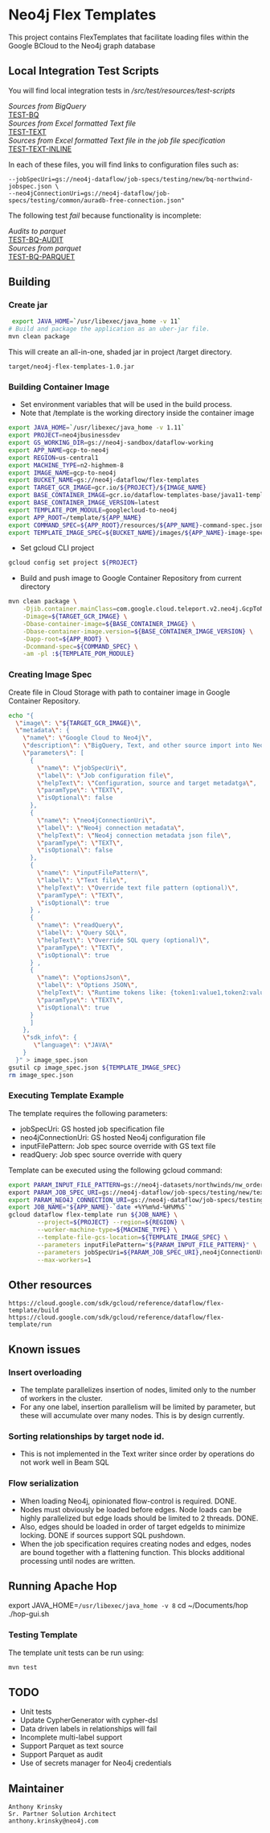 # Neo4j Flex Templates

This project contains FlexTemplates that facilitate loading files within the Google BCloud to the Neo4j graph database

## Local Integration Test Scripts

You will find local integration tests in <i>/src/test/resources/test-scripts</i>

_Sources from BigQuery_<br>
[TEST-BQ](src/test/resources/test-scripts/TEST-BQ.md)<br/>
_Sources from Excel formatted Text file_<br>
[TEST-TEXT](src/test/resources/test-scripts/TEST-TEXT.md)<br/>
_Sources from Excel formatted Text file in the job file specification_<br>
[TEST-TEXT-INLINE](src/test/resources/test-scripts/TEST-TEXT-INLINE.md)<br/>

In each of these files, you will find links to configuration files such as:

    --jobSpecUri=gs://neo4j-dataflow/job-specs/testing/new/bq-northwind-jobspec.json \
    --neo4jConnectionUri=gs://neo4j-dataflow/job-specs/testing/common/auradb-free-connection.json"

The following test _fail_ because functionality is incomplete:

_Audits to parquet_<br>
[TEST-BQ-AUDIT](src/test/resources/test-scripts/failing/TEST-BQ-AUDIT.md)<br/>
_Sources from parquet_<br>
[TEST-BQ-PARQUET](src/test/resources/test-scripts/failing/TEST-BQ-PARQUET.md)<br/>

## Building
### Create jar

```sh
 export JAVA_HOME=`/usr/libexec/java_home -v 11`
# Build and package the application as an uber-jar file.
mvn clean package
```

This will create an all-in-one, shaded jar in project /target directory.

    target/neo4j-flex-templates-1.0.jar

### Building Container Image
* Set environment variables that will be used in the build process.
* Note that /template is the working directory inside the container image
```sh
export JAVA_HOME=`/usr/libexec/java_home -v 1.11`
export PROJECT=neo4jbusinessdev
export GS_WORKING_DIR=gs://neo4j-sandbox/dataflow-working
export APP_NAME=gcp-to-neo4j
export REGION=us-central1
export MACHINE_TYPE=n2-highmem-8
export IMAGE_NAME=gcp-to-neo4j
export BUCKET_NAME=gs://neo4j-dataflow/flex-templates
export TARGET_GCR_IMAGE=gcr.io/${PROJECT}/${IMAGE_NAME}
export BASE_CONTAINER_IMAGE=gcr.io/dataflow-templates-base/java11-template-launcher-base
export BASE_CONTAINER_IMAGE_VERSION=latest
export TEMPLATE_POM_MODULE=googlecloud-to-neo4j
export APP_ROOT=/template/${APP_NAME}
export COMMAND_SPEC=${APP_ROOT}/resources/${APP_NAME}-command-spec.json
export TEMPLATE_IMAGE_SPEC=${BUCKET_NAME}/images/${APP_NAME}-image-spec.json
``` 
* Set gcloud CLI project
```sh
gcloud config set project ${PROJECT}
```
* Build and push image to Google Container Repository from current directory
```sh
mvn clean package \
    -Djib.container.mainClass=com.google.cloud.teleport.v2.neo4j.GcpToNeo4j \
    -Dimage=${TARGET_GCR_IMAGE} \
    -Dbase-container-image=${BASE_CONTAINER_IMAGE} \
    -Dbase-container-image.version=${BASE_CONTAINER_IMAGE_VERSION} \
    -Dapp-root=${APP_ROOT} \
    -Dcommand-spec=${COMMAND_SPEC} \
    -am -pl :${TEMPLATE_POM_MODULE}
```

### Creating Image Spec

Create file in Cloud Storage with path to container image in Google Container Repository.
```sh
echo "{
  \"image\": \"${TARGET_GCR_IMAGE}\",
  \"metadata\": {
    \"name\": \"Google Cloud to Neo4j\",
    \"description\": \"BigQuery, Text, and other source import into Neo4j\",
    \"parameters\": [
      {
        \"name\": \"jobSpecUri\",
        \"label\": \"Job configuration file\",
        \"helpText\": \"Configuration, source and target metadatga\",
        \"paramType\": \"TEXT\",
        \"isOptional\": false
      }, 
      {
        \"name\": \"neo4jConnectionUri\",
        \"label\": \"Neo4j connection metadata\",
        \"helpText\": \"Neo4j connection metadata json file\",
        \"paramType\": \"TEXT\",
        \"isOptional\": false
      },  
      {
        \"name\": \"inputFilePattern\",
        \"label\": \"Text file\",
        \"helpText\": \"Override text file pattern (optional)\",
        \"paramType\": \"TEXT\",
        \"isOptional\": true
      } ,  
      {
        \"name\": \"readQuery\",
        \"label\": \"Query SQL\",
        \"helpText\": \"Override SQL query (optional)\",
        \"paramType\": \"TEXT\",
        \"isOptional\": true
      } ,  
      {
        \"name\": \"optionsJson\",
        \"label\": \"Options JSON\",
        \"helpText\": \"Runtime tokens like: {token1:value1,token2:value2}\",
        \"paramType\": \"TEXT\",
        \"isOptional\": true
      }
      ]
    },
    \"sdk_info\": {
       \"language\": \"JAVA\"
    }
  }" > image_spec.json
gsutil cp image_spec.json ${TEMPLATE_IMAGE_SPEC}
rm image_spec.json
```

### Executing Template Example

The template requires the following parameters:
* jobSpecUri: GS hosted job specification file
* neo4jConnectionUri: GS hosted Neo4j configuration file
* inputFilePattern: Job spec source override with GS text file
* readQuery: Job spec source override with query

Template can be executed using the following gcloud command:

```sh
export PARAM_INPUT_FILE_PATTERN=gs://neo4j-datasets/northwinds/nw_orders_1k_noheader.csv \
export PARAM_JOB_SPEC_URI=gs://neo4j-dataflow/job-specs/testing/new/text-northwind-jobspec.json
export PARAM_NEO4J_CONNECTION_URI=gs://neo4j-dataflow/job-specs/testing/common/auradb-free-connection.json
export JOB_NAME="${APP_NAME}-`date +%Y%m%d-%H%M%S`"
gcloud dataflow flex-template run ${JOB_NAME} \
        --project=${PROJECT} --region=${REGION} \
        --worker-machine-type=${MACHINE_TYPE} \
        --template-file-gcs-location=${TEMPLATE_IMAGE_SPEC} \
        --parameters inputFilePattern="${PARAM_INPUT_FILE_PATTERN}" \
        --parameters jobSpecUri=${PARAM_JOB_SPEC_URI},neo4jConnectionUri=${PARAM_NEO4J_CONNECTION_URI} \
        --max-workers=1
```

## Other resources

    https://cloud.google.com/sdk/gcloud/reference/dataflow/flex-template/build
    https://cloud.google.com/sdk/gcloud/reference/dataflow/flex-template/run

## Known issues

### Insert overloading
- The template parallelizes insertion of nodes, limited only to the number of workers in the cluster.  
- For any one label, insertion parallelism will be limited by parameter, but these will accumulate over many nodes.  This is by design currently.

### Sorting relationships by target node id. 
- This is not implemented in the Text writer since order by operations do not work well in Beam SQL

### Flow serialization
- When loading Neo4j, opinionated flow-control is required. DONE.
- Nodes must obviously be loaded before edges.  Node loads can be highly parallelized but edge loads should be limited to 2 threads. DONE.
- Also, edges should be loaded in order of target edgeIds to minimize locking. DONE if sources support SQL pushdown.
- When the job specification requires creating nodes and edges, nodes are bound together with a flattening function.  This blocks additional processing until nodes are written.

## Running Apache Hop
export JAVA_HOME=`/usr/libexec/java_home -v 8`
cd ~/Documents/hop
./hop-gui.sh

### Testing Template

The template unit tests can be run using:
```sh
mvn test
```

## TODO
<ul>
<li> Unit tests
<li> Update CypherGenerator with cypher-dsl
<li> Data driven labels in relationships will fail
<li> Incomplete multi-label support
<li> Support Parquet as text source
<li> Support Parquet as audit
<li> Use of secrets manager for Neo4j credentials
</ul>

## Maintainer
    Anthony Krinsky 
    Sr. Partner Solution Architect
    anthony.krinsky@neo4j.com



